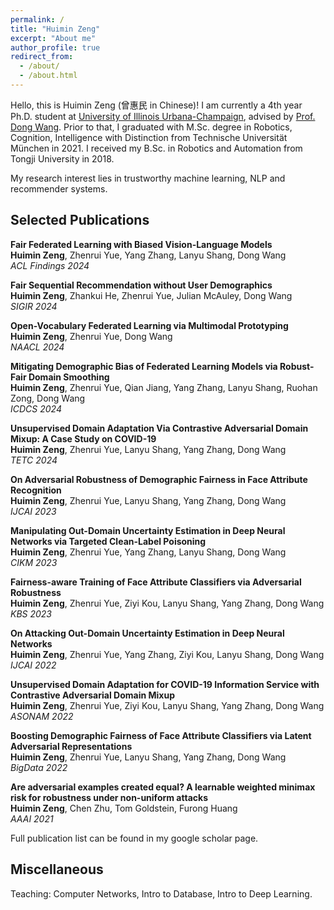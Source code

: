 ```yaml
---
permalink: /
title: "Huimin Zeng"
excerpt: "About me"
author_profile: true
redirect_from: 
  - /about/
  - /about.html
---
```


Hello, this is Huimin Zeng (曾惠民 in Chinese)! I am currently a 4th year Ph.D. student at [University of Illinois Urbana-Champaign](https://illinois.edu/), advised by [Prof. Dong Wang](https://www.wangdong.org/). Prior to that, I graduated with M.Sc. degree in Robotics, Cognition, Intelligence with Distinction from Technische Universität München in 2021. I received my B.Sc. in Robotics and Automation from Tongji University in 2018.

My research interest lies in trustworthy machine learning, NLP and recommender systems. 

<!-- Recent News
------
[Dec 2022] I will be joining NVIDIA as RecSys research intern in summer 2023! \
[Oct 2022] One EMNLP '22 full paper on domain adaptive question answering accepted! \
[Aug 2022] I got the RecSys student travel award and SIGIR student travel grant for CIKM! \
[Aug 2022] One COLING '22 full paper on QA and question classification accepted. \
[Aug 2022] One CIKM '22 full paper on misinformation detection accepted! \
[Jun 2022] One RecSys '22 full paper on adversarial recommender systems accepted. \
[Apr 2022] Two IJCAI '22 papers on uncertainty estimation and misinformation detection accepted! -->
<!-- [Mar 2022] One DCOSS '22 full paper on non-intrusive load monitoring accepted as oral. -->

Selected Publications
------
**Fair Federated Learning with Biased Vision-Language Models**\
**Huimin Zeng**, Zhenrui Yue, Yang Zhang, Lanyu Shang, Dong Wang\
*ACL Findings 2024*

**Fair Sequential Recommendation without User Demographics**\
**Huimin Zeng**, Zhankui He, Zhenrui Yue, Julian McAuley, Dong Wang\
*SIGIR 2024*

**Open-Vocabulary Federated Learning via Multimodal Prototyping**\
**Huimin Zeng**, Zhenrui Yue, Dong Wang\
*NAACL 2024*

**Mitigating Demographic Bias of Federated Learning Models via Robust-Fair Domain Smoothing**\
**Huimin Zeng**, Zhenrui Yue, Qian Jiang, Yang Zhang, Lanyu Shang, Ruohan Zong, Dong Wang\
*ICDCS 2024*

**Unsupervised Domain Adaptation Via Contrastive Adversarial Domain Mixup: A Case Study on COVID-19**\
**Huimin Zeng**, Zhenrui Yue, Lanyu Shang, Yang Zhang, Dong Wang\
*TETC 2024*

**On Adversarial Robustness of Demographic Fairness in Face Attribute Recognition**\
**Huimin Zeng**, Zhenrui Yue, Lanyu Shang, Yang Zhang, Dong Wang\
*IJCAI 2023*

**Manipulating Out-Domain Uncertainty Estimation in Deep Neural Networks via Targeted Clean-Label Poisoning**\
**Huimin Zeng**, Zhenrui Yue, Yang Zhang, Lanyu Shang, Dong Wang\
*CIKM 2023*

**Fairness-aware Training of Face Attribute Classifiers via Adversarial Robustness**\
**Huimin Zeng**, Zhenrui Yue, Ziyi Kou, Lanyu Shang, Yang Zhang, Dong Wang\
*KBS 2023*

**On Attacking Out-Domain Uncertainty Estimation in Deep Neural Networks** \
**Huimin Zeng**, Zhenrui Yue, Yang Zhang, Ziyi Kou, Lanyu Shang, Dong Wang \
*IJCAI 2022*

**Unsupervised Domain Adaptation for COVID-19 Information Service with Contrastive Adversarial Domain Mixup**\
**Huimin Zeng**, Zhenrui Yue, Ziyi Kou, Lanyu Shang, Yang Zhang, Dong Wang\
*ASONAM 2022*

**Boosting Demographic Fairness of Face Attribute Classifiers via Latent Adversarial Representations** \
**Huimin Zeng**, Zhenrui Yue, Lanyu Shang, Yang Zhang, Dong Wang\
*BigData 2022*

**Are adversarial examples created equal? A learnable weighted minimax risk for robustness under non-uniform attacks**\
**Huimin Zeng**, Chen Zhu, Tom Goldstein, Furong Huang\
*AAAI 2021*

<!-- **QA Domain Adaptation using Hidden Space Augmentation and Self-Supervised Contrastive Adaptation** \
Zhenrui Yue\*, **Huimin Zeng\***, Bernhard Kratzwald, Stefan Feuerriegel, Dong Wang \
*EMNLP 2022*

**Defending Substitution-Based Profile Pollution Attacks on Sequential Recommenders** \
Zhenrui Yue, **Huimin Zeng**, Ziyi Kou, Lanyu Shang, Dong Wang \
*RecSys 2022* -->

<!-- **Black-Box Attacks on Sequential Recommenders via Data-Free Model Extraction** \
Zhenrui Yue\*, Zhankui He\*, **Huimin Zeng**, Julian McAuley \
*RecSys 2021* -->


Full publication list can be found in my google scholar page.

Miscellaneous
------
Teaching: Computer Networks, Intro to Database, Intro to Deep Learning. 